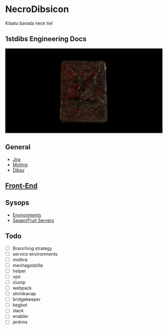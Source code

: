 # NecroDibsicon
Klaatu barada neck tie!

## 1stdibs Engineering Docs

<img src="./assets/images/necrodibsicon.gif" />

## General
- [Jira](./general/jira.md)
- [Mothra](./general/mothra.md)
- [Dibsy](./general/dibsy.md)

## [Front-End](./front-end/)

## Sysops
- [Environments](./sysops/environments.md)
- [Sagan/Fruit Servers](./sysops/sagan/)

## Todo
- [ ] Branching strategy
- [ ] service environments
- [ ] mothra
- [ ] mechagodzilla
- [ ] helper
- [ ] vpn
- [ ] clump
- [ ] webpack
- [ ] shrinkwrap 
- [ ] bridgekeeper 
- [ ] kegbot
- [ ] slack
- [ ] enabler
- [ ] jenkins
